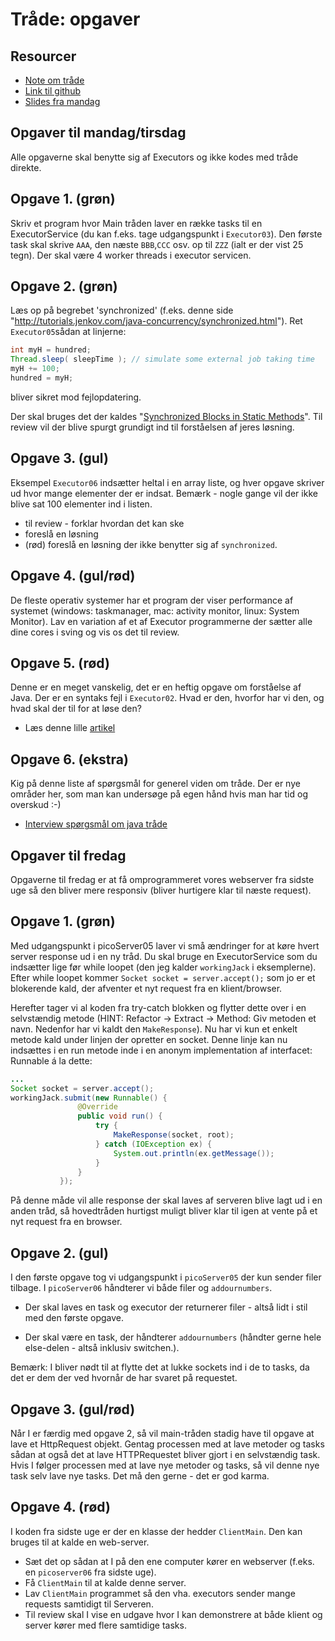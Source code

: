# Tråde: opgaver

## Resourcer

* [Note om tråde](./NoteOnThreads.md)
* [Link til github](https://github.com/bornholm2sem2019/Modul1Threads)
* [Slides fra mandag](./Week2Threads.pptx)

## Opgaver til mandag/tirsdag

Alle opgaverne skal benytte sig af Executors og ikke kodes med tråde direkte.

## Opgave 1. (grøn)

Skriv et program hvor Main tråden laver en række tasks til en ExecutorService (du kan f.eks. tage udgangspunkt i `Executor03`). Den første task skal skrive `AAA`, den næste `BBB`,`CCC` osv. op til `ZZZ` (ialt er der vist 25 tegn). Der skal være 4 worker threads i executor servicen.

## Opgave 2. (grøn)

Læs op på begrebet 'synchronized' (f.eks. denne side "<http://tutorials.jenkov.com/java-concurrency/synchronized.html>"). Ret `Executor05`sådan at linjerne:

 ```java
int myH = hundred;  
Thread.sleep( sleepTime ); // simulate some external job taking time  
myH += 100;  
hundred = myH;
```

bliver sikret mod fejlopdatering.

Der skal bruges det der kaldes "[Synchronized Blocks in Static Methods](http://tutorials.jenkov.com/java-concurrency/synchronized.html#synchronized-blocks-static-methods)". Til review vil der blive spurgt grundigt ind til forståelsen af jeres løsning.

## Opgave 3. (gul)

Eksempel `Executor06` indsætter heltal i en array liste, og hver opgave skriver ud hvor mange elementer der er indsat. Bemærk - nogle gange vil der ikke blive sat 100 elementer ind i listen.

* til review - forklar hvordan det kan ske
* foreslå en løsning
* (rød) foreslå en løsning der ikke benytter sig af `synchronized`.

## Opgave 4. (gul/rød)

De fleste operativ systemer har et program der viser performance af systemet (windows: taskmanager, mac: activity monitor, linux: System Monitor).
Lav en variation af et af Executor programmerne der sætter alle dine cores i sving og vis os det til review.

## Opgave 5. (rød)

Denne er en meget vanskelig, det er en heftig opgave om forståelse af Java. Der er en syntaks fejl i `Executor02`. Hvad er den, hvorfor har vi den, og hvad skal der til for at løse den?  

* Læs denne lille [artikel](http://www.lambdafaq.org/what-are-the-reasons-for-the-restriction-to-effective-immutability/)  

## Opgave 6. (ekstra)

Kig på denne liste af spørgsmål for generel viden om tråde. Der er nye områder her, som man kan undersøge på egen hånd hvis man har tid og overskud :-)  

* [Interview spørgsmål om java tråde](http://www.javainterview.in/p/java-synchronization-interview-questions.html)  

## Opgaver til fredag

Opgaverne til fredag er at få omprogrammeret vores webserver fra sidste uge så den bliver mere responsiv (bliver hurtigere klar til næste request).

## Opgave 1. (grøn)

Med udgangspunkt i picoServer05 laver vi små ændringer for at køre hvert server response ud i en ny tråd. Du skal bruge en ExecutorService som du indsætter lige før while loopet (den jeg kalder `workingJack` i eksemplerne). Efter while loopet kommer `Socket socket = server.accept();` som jo er et blokerende kald, der afventer et nyt request fra en klient/browser.
  
Herefter tager vi al koden fra try-catch blokken og flytter dette over i en selvstændig metode (HINT: Refactor -> Extract -> Method: Giv metoden et navn. Nedenfor har vi kaldt den `MakeResponse`). Nu har vi kun et enkelt metode kald under linjen der opretter en socket. Denne linje kan nu indsættes i en run metode inde i en anonym implementation af interfacet: Runnable á la dette:

 ```java
...
Socket socket = server.accept();
workingJack.submit(new Runnable() {
                @Override
                public void run() {
                    try {
                        MakeResponse(socket, root);
                    } catch (IOException ex) {
                        System.out.println(ex.getMessage());
                    }
                }
            });
```

 På denne måde vil alle response der skal laves af serveren blive lagt ud i en anden tråd, så hovedtråden hurtigst muligt bliver klar til igen at vente på et nyt request fra en browser.  

## Opgave 2. (gul)

I den første opgave tog vi udgangspunkt i `picoServer05` der kun sender filer tilbage. I `picoServer06` håndterer vi både filer og `addournumbers`.

* Der skal laves en task og executor der returnerer filer - altså lidt i stil med den første opgave.

* Der skal være en task, der håndterer `addournumbers` (håndter gerne hele else-delen - altså inklusiv switchen.).

Bemærk: I bliver nødt til at flytte det at lukke sockets ind i de to tasks, da det er dem der ved hvornår de har svaret på requestet.

## Opgave 3. (gul/rød)

Når I er færdig med opgave 2, så vil main-tråden stadig have til opgave at lave et HttpRequest objekt. Gentag processen med at lave metoder og tasks sådan at også det at lave HTTPRequestet bliver gjort i en selvstændig task.  Hvis I følger processen med at lave nye metoder og tasks, så vil denne nye task selv lave nye tasks. Det må den gerne - det er god karma.

## Opgave 4. (rød)

I koden fra sidste uge er der en klasse der hedder `ClientMain`. Den kan bruges til at kalde en web-server.

* Sæt det op sådan at I på den ene computer kører en webserver (f.eks. en `picoserver06` fra sidste uge).
* Få `ClientMain` til at kalde denne server.
* Lav `ClientMain` programmet så den vha. executors sender mange requests samtidigt til Serveren.
* Til review skal I vise en udgave hvor I kan demonstrere at både klient og server kører med flere samtidige tasks.
